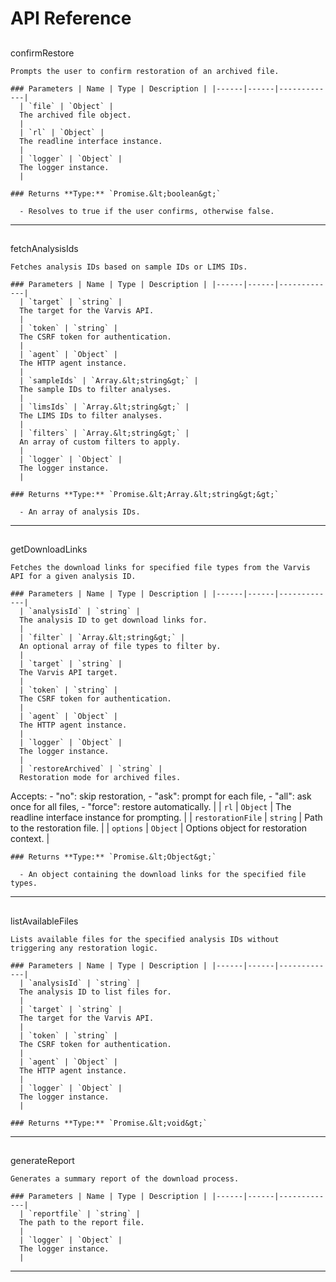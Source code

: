 # API Reference


  ##
  confirmRestore

    Prompts the user to confirm restoration of an archived file.

    ### Parameters | Name | Type | Description | |------|------|-------------|
      | `file` | `Object` |
      The archived file object.
      |
      | `rl` | `Object` |
      The readline interface instance.
      |
      | `logger` | `Object` |
      The logger instance.
      |

    ### Returns **Type:** `Promise.&lt;boolean&gt;`

      - Resolves to true if the user confirms, otherwise false.


  ---

  ##
  fetchAnalysisIds

    Fetches analysis IDs based on sample IDs or LIMS IDs.

    ### Parameters | Name | Type | Description | |------|------|-------------|
      | `target` | `string` |
      The target for the Varvis API.
      |
      | `token` | `string` |
      The CSRF token for authentication.
      |
      | `agent` | `Object` |
      The HTTP agent instance.
      |
      | `sampleIds` | `Array.&lt;string&gt;` |
      The sample IDs to filter analyses.
      |
      | `limsIds` | `Array.&lt;string&gt;` |
      The LIMS IDs to filter analyses.
      |
      | `filters` | `Array.&lt;string&gt;` |
      An array of custom filters to apply.
      |
      | `logger` | `Object` |
      The logger instance.
      |

    ### Returns **Type:** `Promise.&lt;Array.&lt;string&gt;&gt;`

      - An array of analysis IDs.


  ---

  ##
  getDownloadLinks

    Fetches the download links for specified file types from the Varvis API for a given analysis ID.

    ### Parameters | Name | Type | Description | |------|------|-------------|
      | `analysisId` | `string` |
      The analysis ID to get download links for.
      |
      | `filter` | `Array.&lt;string&gt;` |
      An optional array of file types to filter by.
      |
      | `target` | `string` |
      The Varvis API target.
      |
      | `token` | `string` |
      The CSRF token for authentication.
      |
      | `agent` | `Object` |
      The HTTP agent instance.
      |
      | `logger` | `Object` |
      The logger instance.
      |
      | `restoreArchived` | `string` |
      Restoration mode for archived files.  Accepts:    - "no": skip restoration,    - "ask": prompt for each file,    - "all": ask once for all files,    - "force": restore automatically.
      |
      | `rl` | `Object` |
      The readline interface instance for prompting.
      |
      | `restorationFile` | `string` |
      Path to the restoration file.
      |
      | `options` | `Object` |
      Options object for restoration context.
      |

    ### Returns **Type:** `Promise.&lt;Object&gt;`

      - An object containing the download links for the specified file types.


  ---

  ##
  listAvailableFiles

    Lists available files for the specified analysis IDs without triggering any restoration logic.

    ### Parameters | Name | Type | Description | |------|------|-------------|
      | `analysisId` | `string` |
      The analysis ID to list files for.
      |
      | `target` | `string` |
      The target for the Varvis API.
      |
      | `token` | `string` |
      The CSRF token for authentication.
      |
      | `agent` | `Object` |
      The HTTP agent instance.
      |
      | `logger` | `Object` |
      The logger instance.
      |

    ### Returns **Type:** `Promise.&lt;void&gt;`



  ---

  ##
  generateReport

    Generates a summary report of the download process.

    ### Parameters | Name | Type | Description | |------|------|-------------|
      | `reportfile` | `string` |
      The path to the report file.
      |
      | `logger` | `Object` |
      The logger instance.
      |



  ---


